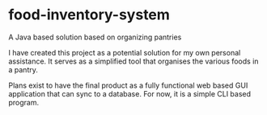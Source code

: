 # food-inventory-system
A Java based solution based on organizing pantries

I have created this project as a potential solution for my own personal assistance. 
It serves as a simplified tool that organises the various foods in a pantry. 

Plans exist to have the final product as a fully functional web based GUI application that can sync to a database. 
For now, it is a simple CLI based program.
